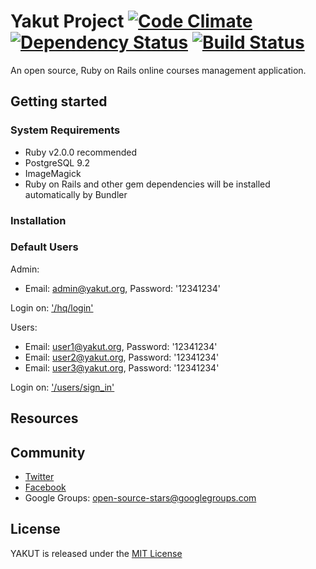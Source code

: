 # Yakut Project [![Code Climate](https://codeclimate.com/github/yakut-project/yakut.png)](https://codeclimate.com/github/yakut-project/yakut) [![Dependency Status](https://gemnasium.com/yakut-project/yakut.png)](https://gemnasium.com/yakut-project/yakut) [![Build Status](https://travis-ci.org/yakut-project/yakut.png?branch=develop)](https://travis-ci.org/yakut-project/yakut)

An open source, Ruby on Rails online courses management application.

## Getting started

### System Requirements

* Ruby v2.0.0 recommended
* PostgreSQL 9.2
* ImageMagick
* Ruby on Rails and other gem dependencies will be installed automatically by Bundler

### Installation

### Default Users

Admin:
* Email: admin@yakut.org, Password: '12341234'

Login on: ['/hq/login'](http://localhost:3000/hq/login)

Users:
* Email: user1@yakut.org, Password: '12341234'
* Email: user2@yakut.org, Password: '12341234'
* Email: user3@yakut.org, Password: '12341234'

Login on: ['/users/sign_in'](http://localhost:3000/users/sign_in)

## Resources



## Community

* [Twitter](https://twitter.com/yakutproject)
* [Facebook](https://www.facebook.com/yakutproject)
* Google Groups: open-source-stars@googlegroups.com

## License

YAKUT is released under the [MIT License](http://www.opensource.org/licenses/MIT)
